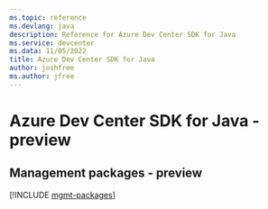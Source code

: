 ```yaml
---
ms.topic: reference
ms.devlang: java
description: Reference for Azure Dev Center SDK for Java
ms.service: devcenter
ms.data: 11/05/2022
title: Azure Dev Center SDK for Java
author: joshfree
ms.author: jfree
---
```

# Azure Dev Center SDK for Java - preview

## Management packages - preview
[!INCLUDE [mgmt-packages](dev-center-mgmt-index.md)]